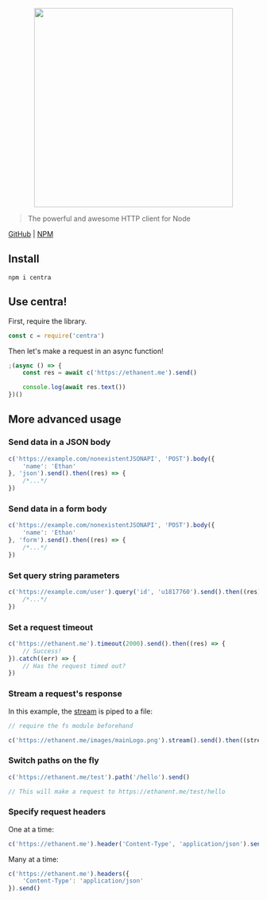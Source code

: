 <p align="center" style="text-align: center;"><img src="https://github.com/ethanent/centra/blob/master/media/centraLogo.png?raw=true" width="400"/></p>

> The powerful and awesome HTTP client for Node

[GitHub](https://github.com/ethanent/centra) | [NPM](https://npmjs.com/package/centra)

## Install

```shell
npm i centra
```

## Use centra!

First, require the library.

```js
const c = require('centra')
```

Then let's make a request in an async function!

```js
;(async () => {
	const res = await c('https://ethanent.me').send()

	console.log(await res.text())
})()
```

## More advanced usage

### Send data in a JSON body

```js
c('https://example.com/nonexistentJSONAPI', 'POST').body({
	'name': 'Ethan'
}, 'json').send().then((res) => {
	/*...*/
})
```

### Send data in a form body

```js
c('https://example.com/nonexistentJSONAPI', 'POST').body({
	'name': 'Ethan'
}, 'form').send().then((res) => {
	/*...*/
})
```

### Set query string parameters

```js
c('https://example.com/user').query('id', 'u1817760').send().then((res) => {
	/*...*/
})
```

### Set a request timeout

```js
c('https://ethanent.me').timeout(2000).send().then((res) => {
	// Success!
}).catch((err) => {
	// Has the request timed out?
})
```

### Stream a request's response

In this example, the [stream](https://nodejs.org/api/stream.html) is piped to a file:

```js
// require the fs module beforehand

c('https://ethanent.me/images/mainLogo.png').stream().send().then((stream) => stream.pipe(fs.createWriteStream(path.join(__dirname, 'logo.png'))))
```

### Switch paths on the fly

```js
c('https://ethanent.me/test').path('/hello').send()

// This will make a request to https://ethanent.me/test/hello
```

### Specify request headers

One at a time:

```js
c('https://ethanent.me').header('Content-Type', 'application/json').send()
```

Many at a time:

```js
c('https://ethanent.me').headers({
	'Content-Type': 'application/json'
}).send()
```

